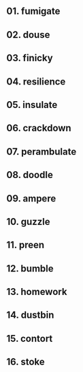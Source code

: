 ## 01. fumigate

## 02. douse

## 03. finicky

## 04. resilience

## 05. insulate

## 06. crackdown

## 07. perambulate

## 08. doodle

## 09. ampere

## 10. guzzle

## 11. preen

## 12. bumble

## 13. homework

## 14. dustbin

## 15. contort

## 16. stoke
